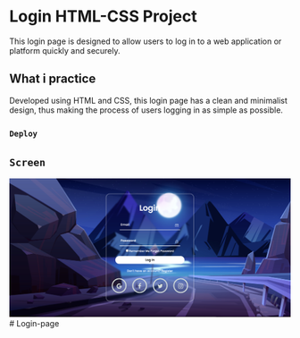 # Login HTML-CSS Project
This login page is designed to allow users to log in to a web application or platform quickly and securely.

## What i practice

Developed using HTML and CSS, this login page has a clean and minimalist design, thus making the process of users logging in as simple as possible.

### `Deploy`



## `Screen`

![](/screen.png)# Login-page
